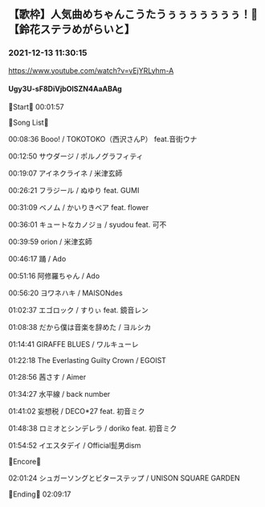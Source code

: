 ## 【歌枠】人気曲めちゃんこうたうぅぅぅぅぅぅぅ！🔔【鈴花ステラめがらいと】
### 2021-12-13 11:30:15
https://www.youtube.com/watch?v=vEjYRLyhm-A
#### Ugy3U-sF8DiVjbOlSZN4AaABAg
🔔Start🔔 00:01:57



🔔Song List🔔

00:08:36 Booo! / TOKOTOKO（西沢さんP） feat.音街ウナ

00:12:50 サウダージ / ポルノグラフィティ

00:19:07 アイネクライネ / 米津玄師

00:26:21 フラジール / ぬゆり feat. GUMI

00:31:09 ベノム / かいりきベア feat. flower

00:36:01 キュートなカノジョ / syudou feat. 可不

00:39:59 orion / 米津玄師

00:46:17 踊 / Ado

00:51:16 阿修羅ちゃん / Ado

00:56:20 ヨワネハキ / MAISONdes

01:02:37 エゴロック / すりぃ feat. 鏡音レン

01:08:38 だから僕は音楽を辞めた / ヨルシカ

01:14:41 GIRAFFE BLUES / ワルキューレ

01:22:18 The Everlasting Guilty Crown / EGOIST

01:28:56 茜さす / Aimer

01:34:27 水平線 / back number

01:41:02 妄想税 / DECO*27 feat. 初音ミク

01:48:38 ロミオとシンデレラ / doriko feat. 初音ミク

01:54:52 イエスタデイ / Official髭男dism



🔔Encore🔔

02:01:24 シュガーソングとビターステップ / UNISON SQUARE GARDEN



🔔Ending🔔 02:09:17

